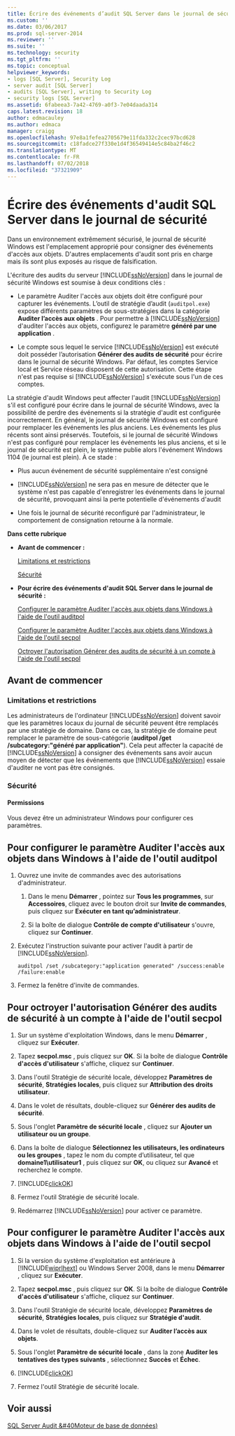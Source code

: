```yaml
---
title: Écrire des événements d’audit SQL Server dans le journal de sécurité | Microsoft Docs
ms.custom: ''
ms.date: 03/06/2017
ms.prod: sql-server-2014
ms.reviewer: ''
ms.suite: ''
ms.technology: security
ms.tgt_pltfrm: ''
ms.topic: conceptual
helpviewer_keywords:
- logs [SQL Server], Security Log
- server audit [SQL Server]
- audits [SQL Server], writing to Security Log
- security logs [SQL Server]
ms.assetid: 6fabeea3-7a42-4769-a0f3-7e04daada314
caps.latest.revision: 18
author: edmacauley
ms.author: edmaca
manager: craigg
ms.openlocfilehash: 97e8a1fefea2705679e11fda332c2cec97bcd628
ms.sourcegitcommit: c18fadce27f330e1d4f36549414e5c84ba2f46c2
ms.translationtype: MT
ms.contentlocale: fr-FR
ms.lasthandoff: 07/02/2018
ms.locfileid: "37321909"
---
```

# <a name="write-sql-server-audit-events-to-the-security-log"></a>Écrire des événements d'audit SQL Server dans le journal de sécurité
  Dans un environnement extrêmement sécurisé, le journal de sécurité Windows est l'emplacement approprié pour consigner des événements d'accès aux objets. D'autres emplacements d'audit sont pris en charge mais ils sont plus exposés au risque de falsification.  
  
 L'écriture des audits du serveur [!INCLUDE[ssNoVersion](../../../includes/ssnoversion-md.md)] dans le journal de sécurité Windows est soumise à deux conditions clés :  
  
-   Le paramètre Auditer l'accès aux objets doit être configuré pour capturer les événements. L’outil de stratégie d’audit (`auditpol.exe`) expose différents paramètres de sous-stratégies dans la catégorie **Auditer l’accès aux objets** . Pour permettre à [!INCLUDE[ssNoVersion](../../../includes/ssnoversion-md.md)] d'auditer l'accès aux objets, configurez le paramètre **généré par une application** .  
  
-   Le compte sous lequel le service [!INCLUDE[ssNoVersion](../../../includes/ssnoversion-md.md)] est exécuté doit posséder l’autorisation **Générer des audits de sécurité** pour écrire dans le journal de sécurité Windows. Par défaut, les comptes Service local et Service réseau disposent de cette autorisation. Cette étape n'est pas requise si [!INCLUDE[ssNoVersion](../../../includes/ssnoversion-md.md)] s'exécute sous l'un de ces comptes.  
  
 La stratégie d'audit Windows peut affecter l'audit [!INCLUDE[ssNoVersion](../../../includes/ssnoversion-md.md)] s'il est configuré pour écrire dans le journal de sécurité Windows, avec la possibilité de perdre des événements si la stratégie d'audit est configurée incorrectement. En général, le journal de sécurité Windows est configuré pour remplacer les événements les plus anciens. Les événements les plus récents sont ainsi préservés. Toutefois, si le journal de sécurité Windows n'est pas configuré pour remplacer les événements les plus anciens, et si le journal de sécurité est plein, le système publie alors l'événement Windows 1104 (le journal est plein). À ce stade :  
  
-   Plus aucun événement de sécurité supplémentaire n'est consigné  
  
-   [!INCLUDE[ssNoVersion](../../../includes/ssnoversion-md.md)] ne sera pas en mesure de détecter que le système n'est pas capable d'enregistrer les événements dans le journal de sécurité, provoquant ainsi la perte potentielle d'événements d'audit  
  
-   Une fois le journal de sécurité reconfiguré par l'administrateur, le comportement de consignation retourne à la normale.  
  
 **Dans cette rubrique**  
  
-   **Avant de commencer :**  
  
     [Limitations et restrictions](#Restrictions)  
  
     [Sécurité](#Security)  
  
-   **Pour écrire des événements d'audit SQL Server dans le journal de sécurité :**  
  
     [Configurer le paramètre Auditer l'accès aux objets dans Windows à l'aide de l'outil auditpol](#auditpolAccess)  
  
     [Configurer le paramètre Auditer l'accès aux objets dans Windows à l'aide de l'outil secpol](#secpolAccess)  
  
     [Octroyer l'autorisation Générer des audits de sécurité à un compte à l'aide de l'outil secpol](#secpolPermission)  
  
##  <a name="BeforeYouBegin"></a> Avant de commencer  
  
###  <a name="Restrictions"></a> Limitations et restrictions  
 Les administrateurs de l'ordinateur [!INCLUDE[ssNoVersion](../../../includes/ssnoversion-md.md)] doivent savoir que les paramètres locaux du journal de sécurité peuvent être remplacés par une stratégie de domaine. Dans ce cas, la stratégie de domaine peut remplacer le paramètre de sous-catégorie (**auditpol /get /subcategory:"généré par application"**). Cela peut affecter la capacité de [!INCLUDE[ssNoVersion](../../../includes/ssnoversion-md.md)] à consigner des événements sans avoir aucun moyen de détecter que les événements que [!INCLUDE[ssNoVersion](../../../includes/ssnoversion-md.md)] essaie d'auditer ne vont pas être consignés.  
  
###  <a name="Security"></a> Sécurité  
  
####  <a name="Permissions"></a> Permissions  
 Vous devez être un administrateur Windows pour configurer ces paramètres.  
  
##  <a name="auditpolAccess"></a> Pour configurer le paramètre Auditer l'accès aux objets dans Windows à l'aide de l'outil auditpol  
  
1.  Ouvrez une invite de commandes avec des autorisations d'administrateur.  
  
    1.  Dans le menu **Démarrer** , pointez sur **Tous les programmes**, sur **Accessoires**, cliquez avec le bouton droit sur **Invite de commandes**, puis cliquez sur **Exécuter en tant qu’administrateur**.  
  
    2.  Si la boîte de dialogue **Contrôle de compte d'utilisateur** s'ouvre, cliquez sur **Continuer**.  
  
2.  Exécutez l'instruction suivante pour activer l'audit à partir de [!INCLUDE[ssNoVersion](../../../includes/ssnoversion-md.md)].  
  
    ```  
    auditpol /set /subcategory:"application generated" /success:enable /failure:enable  
    ```  
  
3.  Fermez la fenêtre d'invite de commandes.  
  
##  <a name="secpolAccess"></a> Pour octroyer l'autorisation Générer des audits de sécurité à un compte à l'aide de l'outil secpol  
  
1.  Sur un système d'exploitation Windows, dans le menu **Démarrer** , cliquez sur **Exécuter**.  
  
2.  Tapez **secpol.msc** , puis cliquez sur **OK**. Si la boîte de dialogue **Contrôle d'accès d'utilisateur** s'affiche, cliquez sur **Continuer**.  
  
3.  Dans l'outil Stratégie de sécurité locale, développez **Paramètres de sécurité**, **Stratégies locales**, puis cliquez sur **Attribution des droits utilisateur**.  
  
4.  Dans le volet de résultats, double-cliquez sur **Générer des audits de sécurité**.  
  
5.  Sous l'onglet **Paramètre de sécurité locale** , cliquez sur **Ajouter un utilisateur ou un groupe**.  
  
6.  Dans la boîte de dialogue **Sélectionnez les utilisateurs, les ordinateurs ou les groupes** , tapez le nom du compte d’utilisateur, tel que **domaine1\utilisateur1** , puis cliquez sur **OK**, ou cliquez sur **Avancé** et recherchez le compte.  
  
7.  [!INCLUDE[clickOK](../../../includes/clickok-md.md)]  
  
8.  Fermez l'outil Stratégie de sécurité locale.  
  
9. Redémarrez [!INCLUDE[ssNoVersion](../../../includes/ssnoversion-md.md)] pour activer ce paramètre.  
  
##  <a name="secpolPermission"></a> Pour configurer le paramètre Auditer l'accès aux objets dans Windows à l'aide de l'outil secpol  
  
1.  Si la version du système d'exploitation est antérieure à [!INCLUDE[wiprlhext](../../../includes/wiprlhext-md.md)] ou Windows Server 2008, dans le menu **Démarrer** , cliquez sur **Exécuter**.  
  
2.  Tapez **secpol.msc** , puis cliquez sur **OK**. Si la boîte de dialogue **Contrôle d'accès d'utilisateur** s'affiche, cliquez sur **Continuer**.  
  
3.  Dans l'outil Stratégie de sécurité locale, développez **Paramètres de sécurité**, **Stratégies locales**, puis cliquez sur **Stratégie d'audit**.  
  
4.  Dans le volet de résultats, double-cliquez sur **Auditer l’accès aux objets**.  
  
5.  Sous l'onglet **Paramètre de sécurité locale** , dans la zone **Auditer les tentatives des types suivants** , sélectionnez **Succès** et **Échec**.  
  
6.  [!INCLUDE[clickOK](../../../includes/clickok-md.md)]  
  
7.  Fermez l'outil Stratégie de sécurité locale.  
  
## <a name="see-also"></a>Voir aussi  
 [SQL Server Audit &#40Moteur de base de données&#41;](sql-server-audit-database-engine.md)  
  
  
